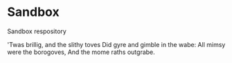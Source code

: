 # Sandbox
Sandbox respository

'Twas brillig, and the slithy toves
  Did gyre and gimble in the wabe:
All mimsy were the borogoves,
  And the mome raths outgrabe.

